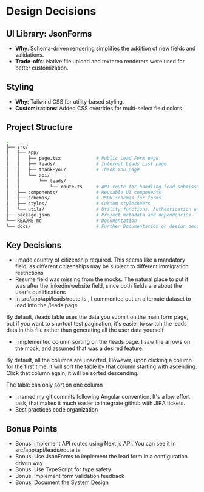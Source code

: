 # Design Decisions

## UI Library: JsonForms
- **Why**: Schema-driven rendering simplifies the addition of new fields and validations.
- **Trade-offs**: Native file upload and textarea renderers were used for better customization.

## Styling
- **Why**: Tailwind CSS for utility-based styling.
- **Customizations**: Added CSS overrides for multi-select field colors.

## Project Structure
```bash
.
├── src/
│   ├── app/
│   │   ├── page.tsx             # Public Lead Form page
│   │   ├── leads/               # Internal Leads List page
│   │   ├── thank-you/           # Thank You page
│   │   └── api/
│   │       └── leads/
│   │           └── route.ts     # API route for handling lead submissions
│   ├── components/              # Reusable UI components
│   ├── schemas/                 # JSON schemas for forms
│   ├── styles/                  # Custom stylesheets
│   └── utils/                   # Utility functions. Authentication utility is here
├── package.json                 # Project metadata and dependencies
└── README.md                    # Documentation
└── docs/                        # Further Documentation on design decisions & system design
```



## Key Decisions
- I made country of citizenship required. This seems like a mandatory field, as different citizenships may be subject to different immigration restrictions
- Resume field was missing from the mocks. The natural place to put it was after the linkedin/website field, since both fields are about the user's qualifications
- In src/app/api/leads/route.ts , I commented out an alternate dataset to load into the /leads page

By default, /leads table uses the data you submit on the main form page, but if you want to shortcut test pagination, it's easier to switch the leads data in this file rather than generating all the user data yourself
- I implemented column sorting on the /leads page. I saw the arrows on the mock, and assumed that was a desired feature.

By default, all the columns are unsorted. However, upon clicking a column for the first time, it will sort the table by that column starting with ascending. Click that column again, it will be sorted descending.

The table can only sort on one column
- I named my git commits following Angular convention. It's a low effort task, that makes it much easier to integrate github with JIRA tickets.
- Best practices code organization

## Bonus Points
- Bonus: implement API routes using Next.js API. You can see it in src/app/api/leads/route.ts
- Bonus: Use JsonForms to implement the lead form in a configuration driven way
- Bonus: Use TypeScript for type safety
- Bonus: Implement form validation feedback
- Bonus: Document the [System Design](./system-design.md)

